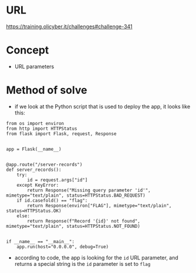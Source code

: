 # URL
https://training.olicyber.it/challenges#challenge-341
# Concept
* URL parameters
# Method of solve
* if we look at the Python script that is used to deploy the app, it looks like this:
```
from os import environ
from http import HTTPStatus
from flask import Flask, request, Response


app = Flask(__name__)


@app.route("/server-records")
def server_records():
    try:
        id = request.args["id"]
    except KeyError:
        return Response("Missing query parameter 'id'", mimetype="text/plain", status=HTTPStatus.BAD_REQUEST)
    if id.casefold() == "flag":
        return Response(environ["FLAG"], mimetype="text/plain", status=HTTPStatus.OK)
    else:
        return Response(f"Record '{id}' not found", mimetype="text/plain", status=HTTPStatus.NOT_FOUND)


if __name__ == "__main__":
    app.run(host="0.0.0.0", debug=True)
```
* according to code, the app is looking for the `id` URL parameter, and returns a special string is the `id` parameter is set to `flag`
